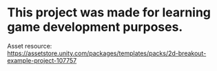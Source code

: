 <h1> This project was made for learning game development purposes. </h1>

Asset resource: https://assetstore.unity.com/packages/templates/packs/2d-breakout-example-project-107757
